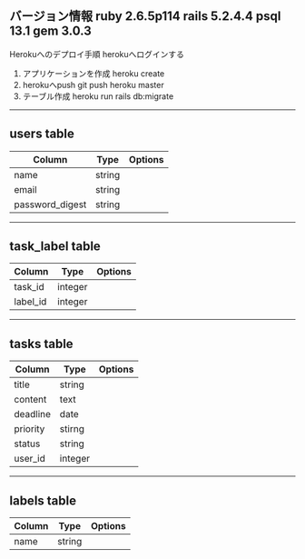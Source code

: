 バージョン情報
ruby 2.6.5p114
rails 5.2.4.4
psql 13.1
gem 3.0.3
---
Herokuへのデプロイ手順
herokuへログインする
1. アプリケーションを作成
heroku create
2. herokuへpush
git push heroku master
3. テーブル作成
heroku run rails db:migrate
---
users table
---
|Column|Type|Options|
|------|----|-------|
|name|string|
|email|string|
|password_digest|string|
---
task_label table
---
|Column|Type|Options|
|------|----|-------|
|task_id|integer|
|label_id|integer|
---
tasks table
---
|Column|Type|Options|
|------|----|-------|
|title|string|
|content|text|
|deadline|date|
|priority|stirng|
|status|string|
|user_id|integer|
---
labels table
---
|Column|Type|Options|
|------|----|-------|
|name|string|
